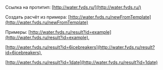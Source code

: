 Ссылка на протитип: [http://water.fvds.ru/](http://water.fvds.ru/)

Создать расчёт из примера: [http://water.fvds.ru/newFromTemplate](http://water.fvds.ru/newFromTemplate)

Примеры: [http://water.fvds.ru/result?id=example](http://water.fvds.ru/result?id=example), 

[http://water.fvds.ru/result?id=6icebreakers](http://water.fvds.ru/result?id=6icebreakers), 

[http://water.fvds.ru/result?id=1date](http://water.fvds.ru/result?id=1date)
